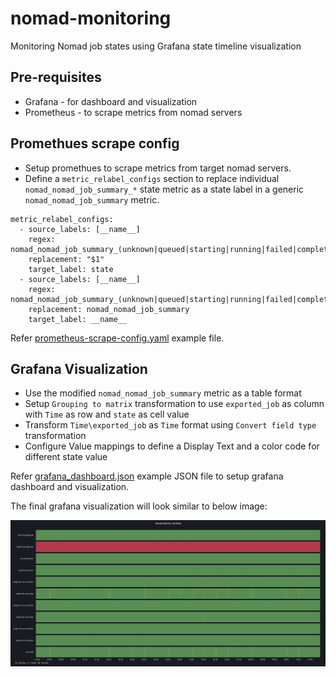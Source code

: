 # nomad-monitoring
Monitoring Nomad job states using Grafana state timeline visualization

## Pre-requisites

* Grafana - for dashboard and visualization
* Prometheus - to scrape metrics from nomad servers

## Promethues scrape config

* Setup promethues to scrape metrics from target nomad servers. 
* Define a `metric_relabel_configs` section to replace individual `nomad_nomad_job_summary_*` state metric as a state label in a generic `nomad_nomad_job_summary` metric.

```
metric_relabel_configs:
  - source_labels: [__name__]
    regex: nomad_nomad_job_summary_(unknown|queued|starting|running|failed|complete|lost)
    replacement: "$1"
    target_label: state
  - source_labels: [__name__]
    regex: nomad_nomad_job_summary_(unknown|queued|starting|running|failed|complete|lost)
    replacement: nomad_nomad_job_summary
    target_label: __name__
```

Refer [prometheus-scrape-config.yaml](examples/prometheus-scrape-config.yaml) example file.

## Grafana Visualization

* Use the modified `nomad_nomad_job_summary` metric as a table format
* Setup `Grouping to matrix` transformation to use `exported_job` as column with `Time` as row and `state` as cell value
* Transform `Time\exported_job` as `Time` format using `Convert field type` transformation
* Configure Value mappings to define a Display Text and a color code for different state value

Refer [grafana_dashboard.json](examples/grafana_dashboard.json) example JSON file to setup grafana dashboard and visualization.

The final grafana visualization will look similar to below image:

![state_timeline](examples/grafana_nomad_state_timeline.jpg)
